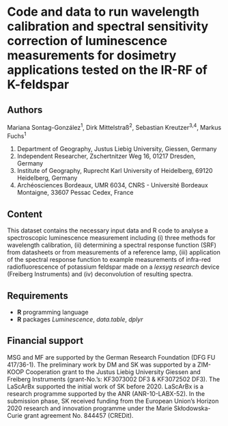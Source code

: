Code and data to run wavelength calibration and spectral sensitivity
correction of luminescence measurements for dosimetry applications
tested on the IR-RF of K-feldspar
================

## Authors

Mariana Sontag-González<sup>1</sup>, Dirk Mittelstraß<sup>2</sup>,
Sebastian Kreutzer<sup>3,4</sup>, Markus Fuchs<sup>1</sup>

1.  Department of Geography, Justus Liebig University, Giessen, Germany
2.  Independent Researcher, Zschertnitzer Weg 16, 01217 Dresden, Germany
3.  Institute of Geography, Ruprecht Karl University of Heidelberg, 69120 Heidelberg,
    Germany
4.  Archéosciences Bordeaux, UMR 6034, CNRS - Université Bordeaux
    Montaigne, 33607 Pessac Cedex, France

## Content

This dataset contains the necessary input data and R code to analyse a
spectroscopic luminescence measurement including (i) three methods for
wavelength calibration, (ii) determining a spectral response function
(SRF) from datasheets or from measurements of a reference lamp, (iii)
application of the spectral response function to example measurements of
infra-red radiofluorescence of potassium feldspar made on a *lexsyg
research* device (Freiberg Instruments) and (iv) deconvolution of resulting spectra.

## Requirements

-   **R** programming language
-   **R** packages *Luminescence*, *data.table*, *dplyr*

## Financial support

MSG and MF are supported by the German Research Foundation (DFG FU
417/36-1). The preliminary work by DM and SK was supported by a ZIM-KOOP
Cooperation grant to the Justus Liebig University Giessen and Freiberg
Instruments (grant-No.’s: KF3073002 DF3 & KF3072502 DF3). The LaScArBx
supported the initial work of SK before 2020. LaScArBx is a research
programme supported by the ANR (ANR-10-LABX-52). In the submission
phase, SK received funding from the European Union’s Horizon 2020
research and innovation programme under the Marie Skłodowska-Curie grant
agreement No. 844457 (CREDit).

